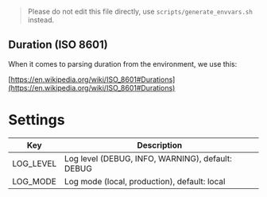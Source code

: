 > Please do not edit this file directly, use `scripts/generate_envvars.sh` instead.

## Duration (ISO 8601)

When it comes to parsing duration from the environment, we use this:

[https://en.wikipedia.org/wiki/ISO_8601#Durations](https://en.wikipedia.org/wiki/ISO_8601#Durations)


# Settings

|    Key    |                   Description                    |
| --------- | ------------------------------------------------ |
| LOG_LEVEL | Log level (DEBUG, INFO, WARNING), default: DEBUG |
| LOG_MODE  | Log mode (local, production), default: local     |